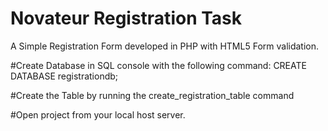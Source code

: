 # Novateur Registration Task

A Simple Registration Form developed in PHP with HTML5 Form validation.

#Create Database in SQL console with the following command:
CREATE DATABASE registrationdb;

#Create the Table by running the create_registration_table command

#Open project from your local host server.